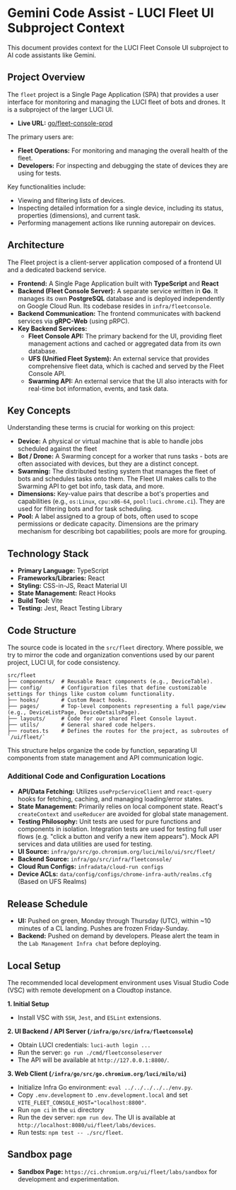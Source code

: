 # Gemini Code Assist - LUCI Fleet UI Subproject Context

This document provides context for the LUCI Fleet Console UI subproject to AI code assistants like Gemini.

## Project Overview

The `fleet` project is a Single Page Application (SPA) that provides a user interface for monitoring and managing the LUCI fleet of bots and drones. It is a subproject of the larger LUCI UI.

- **Live URL:** [go/fleet-console-prod](https://ci.chromium.org/ui/fleet/labs/devices)

The primary users are:

- **Fleet Operations:** For monitoring and managing the overall health of the fleet.
- **Developers:** For inspecting and debugging the state of devices they are using for tests.

Key functionalities include:

- Viewing and filtering lists of devices.
- Inspecting detailed information for a single device, including its status, properties (dimensions), and current task.
- Performing management actions like running autorepair on devices.

## Architecture

The Fleet project is a client-server application composed of a frontend UI and a dedicated backend service.

- **Frontend:** A Single Page Application built with **TypeScript** and **React**
- **Backend (Fleet Console Server):** A separate service written in **Go**. It manages its own **PostgreSQL** database and is deployed independently on Google Cloud Run. Its codebase resides in `infra/fleetconsole`.
- **Backend Communication:** The frontend communicates with backend services via **gRPC-Web** (using pRPC).
- **Key Backend Services:**
  - **Fleet Console API:** The primary backend for the UI, providing fleet management actions and cached or aggregated data from its own database.
  - **UFS (Unified Fleet System):** An external service that provides comprehensive fleet data, which is cached and served by the Fleet Console API.
  - **Swarming API:** An external service that the UI also interacts with for real-time bot information, events, and task data.

## Key Concepts

Understanding these terms is crucial for working on this project:

- **Device:**  A physical or virtual machine that is able to handle jobs scheduled against the fleet
- **Bot / Drone:** A Swarming concept for a worker that runs tasks - bots are often associated with devices, but they are a distinct concept.
- **Swarming:** The distributed testing system that manages the fleet of bots and schedules tasks onto them. The Fleet UI makes calls to the Swarming API to get bot info, task data, and more.
- **Dimensions:** Key-value pairs that describe a bot's properties and capabilities (e.g., `os:Linux`, `cpu:x86-64`, `pool:luci.chrome.ci`). They are used for filtering bots and for task scheduling.
- **Pool:** A label assigned to a group of bots, often used to scope permissions or dedicate capacity. Dimensions are the primary mechanism for describing bot capabilities; pools are more for grouping.

## Technology Stack

- **Primary Language:** TypeScript
- **Frameworks/Libraries:** React
- **Styling:** CSS-in-JS, React Material UI
- **State Management:** React Hooks
- **Build Tool:** Vite
- **Testing:** Jest, React Testing Library

## Code Structure

The source code is located in the `src/fleet` directory. Where possible, we try to mirror the code and organization conventions used by our parent project, LUCI UI, for code consistency.

```text
src/fleet
├── components/  # Reusable React components (e.g., DeviceTable).
├── config/      # Configuration files that define customizable settings for things like custom column functionality.
├── hooks/       # Custom React hooks.
├── pages/       # Top-level components representing a full page/view (e.g., DeviceListPage, DeviceDetailsPage).
├── layouts/     # Code for our shared Fleet Console layout.
├── utils/       # General shared code helpers.
├── routes.ts    # Defines the routes for the project, as subroutes of `/ui/fleet/`
```

This structure helps organize the code by function, separating UI components from state management and API communication logic.

### Additional Code and Configuration Locations

- **API/Data Fetching:** Utilizes `usePrpcServiceClient` and `react-query` hooks for fetching, caching, and managing loading/error states.
- **State Management:** Primarily relies on local component state. React's `createContext` and `useReducer` are avoided for global state management.
- **Testing Philosophy:** Unit tests are used for pure functions and components in isolation. Integration tests are used for testing full user flows (e.g. "click a button and verify a new item appears"). Mock API services and data utilities are used for testing.
- **UI Source:** `infra/go/src/go.chromium.org/luci/milo/ui/src/fleet/`
- **Backend Source:** `infra/go/src/infra/fleetconsole/`
- **Cloud Run Configs:** `infradata/cloud-run configs`
- **Device ACLs:** `data/config/configs/chrome-infra-auth/realms.cfg` (Based on UFS Realms)

## Release Schedule

- **UI:** Pushed on green, Monday through Thursday (UTC), within ~10 minutes of a CL landing. Pushes are frozen Friday-Sunday.
- **Backend:** Pushed on demand by developers. Please alert the team in the `Lab Management Infra chat` before deploying.

## Local Setup

The recommended local development environment uses Visual Studio Code (VSC) with remote development on a Cloudtop instance.

**1. Initial Setup**

- Install VSC with `SSH`, `Jest`, and `ESLint` extensions.

**2. UI Backend / API Server (`/infra/go/src/infra/fleetconsole`)**

- Obtain LUCI credentials: `luci-auth login ...`
- Run the server: `go run ./cmd/fleetconsoleserver`
- The API will be available at `http://127.0.0.1:8800/`.

**3. Web Client (`/infra/go/src/go.chromium.org/luci/milo/ui`)**

- Initialize Infra Go environment: `eval ../../../../../env.py`.
- Copy `.env.development` to `.env.development.local` and set `VITE_FLEET_CONSOLE_HOST="localhost:8800"`.
- Run `npm ci` in the `ui` directory
- Run the dev server: `npm run dev`. The UI is available at `http://localhost:8080/ui/fleet/labs/devices`.
- Run tests: `npm test -- ./src/fleet`.

## Sandbox page

- **Sandbox Page:** `https://ci.chromium.org/ui/fleet/labs/sandbox` for development and experimentation.


